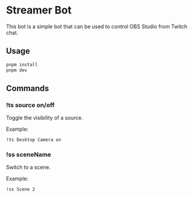 # Streamer Bot

This bot is a simple bot that can be used to control OBS Studio from Twitch chat.

## Usage

```bash
pnpm install
pnpm dev
```

## Commands

### !ts source on/off

Toggle the visibility of a source.

Example:

```
!ts Desktop Camera on
```

### !ss sceneName

Switch to a scene.

Example:

```
!ss Scene 2
```